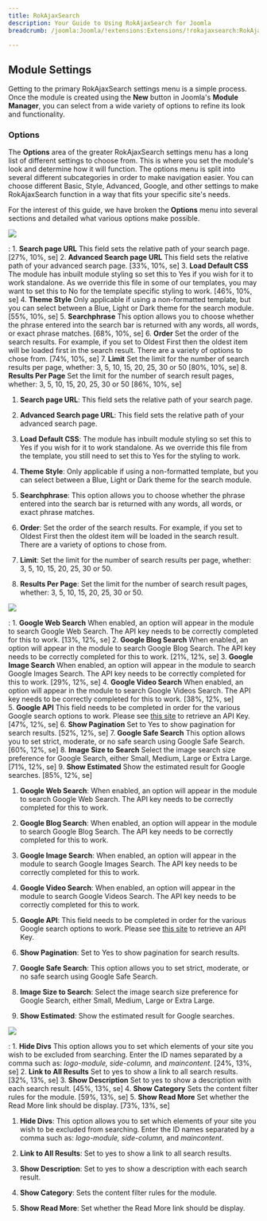 ```yaml
---
title: RokAjaxSearch
description: Your Guide to Using RokAjaxSearch for Joomla
breadcrumb: /joomla:Joomla/!extensions:Extensions/!rokajaxsearch:RokAjaxSearch

---
```


Module Settings
-----
Getting to the primary RokAjaxSearch settings menu is a simple process. Once the module is created using the **New** button in Joomla's **Module Manager**, you can select from a wide variety of options to refine its look and functionality.

### Options
The **Options** area of the greater RokAjaxSearch settings menu has a long list of different settings to choose from. This is where you set the module's look and determine how it will function. The options menu is split into several different subcategories in order to make navigation easier. You can choose different Basic, Style, Advanced, Google, and other settings to make RokAjaxSearch function in a way that fits your specific site's needs.

For the interest of this guide, we have broken the **Options** menu into several sections and detailed what various options make possible.

![][settings1]

:   1. **Search page URL** This field sets the relative path of your search page. [27%, 10%, se]
    2. **Advanced Search page URL** This field sets the relative path of your advanced search page. [33%, 10%, se]
    3. **Load Default CSS** The module has inbuilt module styling so set this to Yes if you wish for it to work standalone. As we override this file in some of our templates, you may want to set this to No for the template specific styling to work. [46%, 10%, se]
    4. **Theme Style** Only applicable if using a non-formatted template, but you can select between a Blue, Light or Dark theme for the search module. [55%, 10%, se]
    5. **Searchphrase** This option allows you to choose whether the phrase entered into the search bar is returned with any words, all words, or exact phrase matches. [68%, 10%, se]
    6. **Order** Set the order of the search results. For example, if you set to Oldest First then the oldest item will be loaded first in the search result. There are a variety of options to chose from. [74%, 10%, se]
    7. **Limit** Set the limit for the number of search results per page, whether: 3, 5, 10, 15, 20, 25, 30 or 50 [80%, 10%, se]
    8. **Results Per Page** Set the limit for the number of search result pages, whether: 3, 5, 10, 15, 20, 25, 30 or 50 [86%, 10%, se]

1. **Search page URL**: This field sets the relative path of your search page.

2. **Advanced Search page URL**: This field sets the relative path of your advanced search page.

3. **Load Default CSS**: The module has inbuilt module styling so set this to Yes if you wish for it to work standalone. As we override this file from the template, you still need to set this to Yes for the styling to work.

4. **Theme Style**: Only applicable if using a non-formatted template, but you can select between a Blue, Light or Dark theme for the search module.

5. **Searchphrase**: This option allows you to choose whether the phrase entered into the search bar is returned with any words, all words, or exact phrase matches.

6. **Order**: Set the order of the search results. For example, if you set to Oldest First then 
the oldest item will be loaded in the search result. There are a variety of options to chose from.

7. **Limit**: Set the limit for the number of search results per page, whether: 3, 5, 10, 15, 20, 25, 30 or 50.

8. **Results Per Page**: Set the limit for the number of search result pages, whether: 3, 5, 10, 15, 20, 25, 30 or 50.

![][settings2]

:   1. **Google Web Search** When enabled, an option will appear in the module to search Google Web Search. The API key needs to be correctly completed for this to work. [13%, 12%, se]
    2. **Google Blog Search** When enabled, an option will appear in the module to search Google Blog Search. The API key needs to be correctly completed for this to work. [21%, 12%, se]
    3. **Google Image Search** When enabled, an option will appear in the module to search Google Images Search. The API key needs to be correctly completed for this to work. [29%, 12%, se]
    4. **Google Video Search** When enabled, an option will appear in the module to search Google Videos Search. The API key needs to be correctly completed for this to work. [38%, 12%, se]   
    5. **Google API** This field needs to be completed in order for the various Google search options to work. Please see [this site][googleapi] to retrieve an API Key. [47%, 12%, se]
    6. **Show Pagination** Set to Yes to show pagination for search results. [52%, 12%, se]
    7. **Google Safe Search** This option allows you to set strict, moderate, or no safe search using Google Safe Search. [60%, 12%, se]
    8. **Image Size to Search** Select the image search size preference for Google Search, either Small, Medium, Large or Extra Large. [71%, 12%, se]
    9. **Show Estimated** Show the estimated result for Google searches. [85%, 12%, se]

1. **Google Web Search**: When enabled, an option will appear in the module to search Google Web Search. The API key needs to be correctly completed for this to work.

2. **Google Blog Search**: When enabled, an option will appear in the module to search Google Blog Search. The API key needs to be correctly completed for this to work.

3. **Google Image Search**: When enabled, an option will appear in the module to search Google Images Search. The API key needs to be correctly completed for this to work.
    
4. **Google Video Search**: When enabled, an option will appear in the module to search Google Videos Search. The API key needs to be correctly completed for this to work.

5. **Google API**: This field needs to be completed in order for the various Google search options to work. Please see [this site][googleapi] to retrieve an API Key.
    
6. **Show Pagination**: Set to Yes to show pagination for search results.

7. **Google Safe Search**: This option allows you to set strict, moderate, or no safe search using Google Safe Search.

8. **Image Size to Search**: Select the image search size preference for Google Search, either Small, Medium, Large or Extra Large.

9. **Show Estimated**: Show the estimated result for Google searches.

![][settings3]

:   1. **Hide Divs** This option allows you to set which elements of your site you wish to be excluded from searching. Enter the ID names separated by a comma such as: *logo-module, side-column,* and *maincontent*. [24%, 13%, se]
    2. **Link to All Results** Set to yes to show a link to all search results. [32%, 13%, se]
    3. **Show Description** Set to yes to show a description with each search result. [45%, 13%, se]
    4. **Show Category** Sets the content filter rules for the module. [59%, 13%, se]
    5. **Show Read More** Set whether the Read More link should be display. [73%, 13%, se]

1. **Hide Divs**: This option allows you to set which elements of your site you wish to be excluded from searching. Enter the ID names separated by a comma such as: *logo-module, side-column,* and *maincontent*.

2. **Link to All Results**: Set to yes to show a link to all search results.

3. **Show Description**: Set to yes to show a description with each search result.

4. **Show Category**: Sets the content filter rules for the module.

5. **Show Read More**: Set whether the Read More link should be display.

[featured]: assets/rokajaxsearch.jpeg
[rokajaxsearch-download]: http://www.rockettheme.com/extensions-downloads/free/1004-rokajaxsearch
[settings1]: assets/rokajaxsearch_settings_1.jpeg
[settings2]: assets/rokajaxsearch_settings_2.jpeg
[settings3]: assets/rokajaxsearch_settings_3.jpeg
[module]: assets/rokajaxsearch_module_1.jpeg
[advanced]: assets/rokajaxsearch_advanced.jpeg
[gantrymodule]: assets/wp_rokajaxsearch_gantrymodule.jpeg
[googleapi]: http://code.google.com/apis/ajaxsearch/signup.html
[gantry]: http://gantry.org
